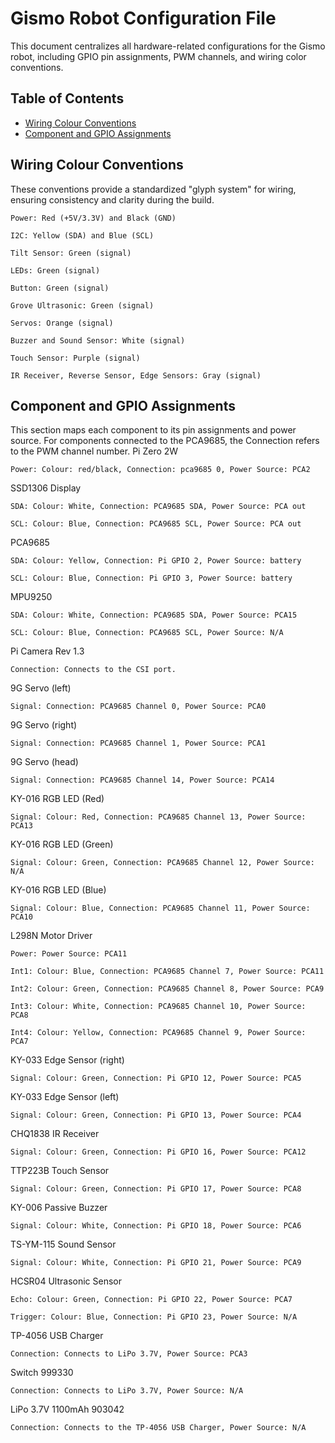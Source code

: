 # Gismo Robot Configuration File

This document centralizes all hardware-related configurations for the Gismo robot, including GPIO pin assignments, PWM channels, and wiring color conventions.

## Table of Contents

- [Wiring Colour Conventions](#wiring-colour-conventions)
- [Component and GPIO Assignments](#component-and-gpio-assignments)

## Wiring Colour Conventions

These conventions provide a standardized "glyph system" for wiring, ensuring consistency and clarity during the build.

    Power: Red (+5V/3.3V) and Black (GND)

    I2C: Yellow (SDA) and Blue (SCL)

    Tilt Sensor: Green (signal)

    LEDs: Green (signal)

    Button: Green (signal)

    Grove Ultrasonic: Green (signal)

    Servos: Orange (signal)

    Buzzer and Sound Sensor: White (signal)

    Touch Sensor: Purple (signal)

    IR Receiver, Reverse Sensor, Edge Sensors: Gray (signal)

## Component and GPIO Assignments

This section maps each component to its pin assignments and power source. For components connected to the PCA9685, the Connection refers to the PWM channel number.
Pi Zero 2W

    Power: Colour: red/black, Connection: pca9685 0, Power Source: PCA2

SSD1306 Display

    SDA: Colour: White, Connection: PCA9685 SDA, Power Source: PCA out

    SCL: Colour: Blue, Connection: PCA9685 SCL, Power Source: PCA out

PCA9685

    SDA: Colour: Yellow, Connection: Pi GPIO 2, Power Source: battery

    SCL: Colour: Blue, Connection: Pi GPIO 3, Power Source: battery

MPU9250

    SDA: Colour: White, Connection: PCA9685 SDA, Power Source: PCA15

    SCL: Colour: Blue, Connection: PCA9685 SCL, Power Source: N/A

Pi Camera Rev 1.3

    Connection: Connects to the CSI port.

9G Servo (left)

    Signal: Connection: PCA9685 Channel 0, Power Source: PCA0

9G Servo (right)

    Signal: Connection: PCA9685 Channel 1, Power Source: PCA1

9G Servo (head)

    Signal: Connection: PCA9685 Channel 14, Power Source: PCA14

KY-016 RGB LED (Red)

    Signal: Colour: Red, Connection: PCA9685 Channel 13, Power Source: PCA13

KY-016 RGB LED (Green)

    Signal: Colour: Green, Connection: PCA9685 Channel 12, Power Source: N/A

KY-016 RGB LED (Blue)

    Signal: Colour: Blue, Connection: PCA9685 Channel 11, Power Source: PCA10

L298N Motor Driver

    Power: Power Source: PCA11

    Int1: Colour: Blue, Connection: PCA9685 Channel 7, Power Source: PCA11

    Int2: Colour: Green, Connection: PCA9685 Channel 8, Power Source: PCA9

    Int3: Colour: White, Connection: PCA9685 Channel 10, Power Source: PCA8

    Int4: Colour: Yellow, Connection: PCA9685 Channel 9, Power Source: PCA7

KY-033 Edge Sensor (right)

    Signal: Colour: Green, Connection: Pi GPIO 12, Power Source: PCA5

KY-033 Edge Sensor (left)

    Signal: Colour: Green, Connection: Pi GPIO 13, Power Source: PCA4

CHQ1838 IR Receiver

    Signal: Colour: Green, Connection: Pi GPIO 16, Power Source: PCA12

TTP223B Touch Sensor

    Signal: Colour: Green, Connection: Pi GPIO 17, Power Source: PCA8

KY-006 Passive Buzzer

    Signal: Colour: White, Connection: Pi GPIO 18, Power Source: PCA6

TS-YM-115 Sound Sensor

    Signal: Colour: White, Connection: Pi GPIO 21, Power Source: PCA9

HCSR04 Ultrasonic Sensor

    Echo: Colour: Green, Connection: Pi GPIO 22, Power Source: PCA7

    Trigger: Colour: Blue, Connection: Pi GPIO 23, Power Source: N/A

TP-4056 USB Charger

    Connection: Connects to LiPo 3.7V, Power Source: PCA3

Switch 999330

    Connection: Connects to LiPo 3.7V, Power Source: N/A

LiPo 3.7V 1100mAh 903042

    Connection: Connects to the TP-4056 USB Charger, Power Source: N/A
